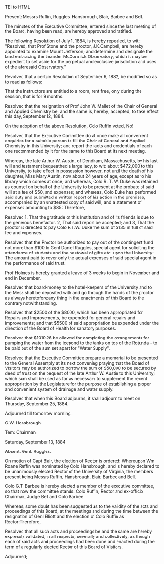  TEI to HTML

Present: Messrs Ruffin, Ruggles, Hansbrough, Blair, Barbee and Bell.

The minutes of the Executive Committee, entered since the last meeting of the Board, having been read, are hereby approved and ratified.

The following Resolution of July 1, 1884, is hereby repealed, to wit: "Resolved, that Prof Stone and the proctor, J.K.Campbell, are hereby appointed to examine Mount Jefferson; and determine and designate the land embracing the Leander McCormick Observatory, which it may be expedient to set aside for the perpetual and exclusive jurisdiction and uses of the aforesaid Observatory."

Revolved that a certain Resolution of September 6, 1882, be modified so as to read as follows:

That the Instructors are entitled to a room, rent free, only during the sexsion, that is for 9 months.

Resolved that the resignation of Prof John W. Mallet of the Chair of General and Applied Chemistry be, and the same is, hereby, accepted, to take effect this day, September 12, 1884.

On the adoption of the above Resolution, Colo Ruffin voted, No!

Resolved that the Executive Committee do at once make all convenient enquiries for a suitable person to fill the Chair of General and Applied Chemistry in this University; and report the facts and credentials of each one recommended by it for the same to this Board at its next meeting.

Whereas, the late Arthur W. Austin, of Dendham, Massachusetts, by his last will and testament bequeathed a large lacy, to wit: about $472,000 to this University, to take effect in possession however, not until the death of his daughter, Miss Mary Austin, now about 24 years of age, except as to his library which comes at once; and whereas, Colo R. T. W. Duke was retained as counsel on behalf of the University to be present at the probate of said will at a fee of $50, and expenses; and whereas, Colo Duke has performed said duty and submitted a written report of his action in the premises, accompanied by an unattested copy of said will, and a statement of expenses amounting to $85: Therefore,

Resolved 1. That the gratitude of this Institution and of its friends is due to the generous benefactor. 2, That said report be accepted; and 3, That the proctor is directed to pay Colo R.T.W. Duke the sum of $135 in full of said fee and expenses.

Resolved that the Proctor be authorized to pay out of the contingent fund not more than $100 to Genl Daniel Ruggles, special agent for soliciting the attendance of students and the bestowal of gifts etc. upon the University: The amount paid to cover only the actual expenses of said special agent in the performance of said trust.

Prof Holmes is hereby granted a leave of 3 weeks to begin in November and end in December.

Resolved that board-money to the hotel-keepers of the University and to the Mess shall be deposited with and go through the hands of the proctor as always heretofore:any thing in the enactments of this Board to the contrary notwithstanding.

Resolved that $2500 of the $8000, which has been appropriated for Repairs and Improvements, be expended for general repairs and improvements; and that $5500 of said appropriation be expended under the direction of the Board of Health for sanatory purposes.

Resolved that $1019.26 be allowed for completing the arrangements for pumping the water from the icepond to the tanks on top of the Rotunda - to be paid out of the sum set apart for "Water Supply".

Resolved that the Executive Committee prepare a memorial to be presented to the General Assemply at its next convening praying that the Board of Visitors may be authorized to borrow the sum of $50,000 to be secured by deed of trust on the bequest of the late Arthur W. Austin to this University; which sum shall be used as far as necessary to supplement the recent appropriation by the Legislature for the purpose of establishing a proper and convenient system of drainage and water supply.

Resolved that when this Board adjourns, it shall adjourn to meet on Thursday, September 25, 1884.

Adjourned till tomorrow morning.

G.W. Hansbrough

Tem: Chairman

Saturday, September 13, 1884

Absent: Genl: Ruggles.

On motion of Capt Blair, the election of Rector is ordered: Whereupon Wm Roane Ruffin was nominated by Colo Hansbrough, and is hereby declared to be unanimously elected Rector of the University of Virginia, the members present being Messrs Ruffin, Hansbrough, Blair, Barbee and Bell.

Colo G.T. Barbee is hereby elected a member of the executive committee, so that now the committee stands: Colo Ruffin, Rector and ex-officio Chairman, Judge Bell and Colo Barbee

Whereas, some doubt has been suggested as to the validity of the acts and proceedings of this Board, at the meetings and during the time between the resignation of Genl Elliott and the election of Colo Ruffin as Rector:Therefore,

Resolved that all such acts and proceedings be and the same are hereby expressly validated, in all respects, severally and collectively, as though each of said acts and proceedings had been done and enacted during the term of a regularly elected Rector of this Board of Visitors.

Adjourned;